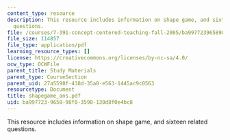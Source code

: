```yaml
---
content_type: resource
description: This resource includes information on shape game, and sixteen related
  questions.
file: /courses/7-391-concept-centered-teaching-fall-2005/ba997723965898f83598130d8f0e4bc8_shapegame_ans.pdf
file_size: 114857
file_type: application/pdf
learning_resource_types: []
license: https://creativecommons.org/licenses/by-nc-sa/4.0/
ocw_type: OCWFile
parent_title: Study Materials
parent_type: CourseSection
parent_uid: 27a5598f-438d-35a0-e563-1445ac9c0563
resourcetype: Document
title: shapegame_ans.pdf
uid: ba997723-9658-98f8-3598-130d8f0e4bc8
---
```

This resource includes information on shape game, and sixteen related questions.